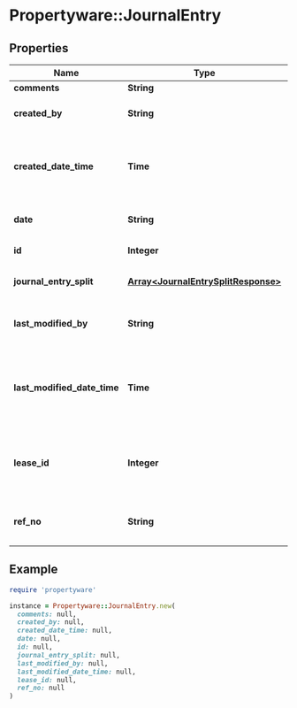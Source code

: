 # Propertyware::JournalEntry

## Properties

| Name | Type | Description | Notes |
| ---- | ---- | ----------- | ----- |
| **comments** | **String** | Comments. | [optional] |
| **created_by** | **String** | User who created the record. | [optional] |
| **created_date_time** | **Time** | Date and time the record was created. (Timezone: UTC) | [optional] |
| **date** | **String** | Journal entry post date. | [optional] |
| **id** | **Integer** | Unique identifier. | [optional] |
| **journal_entry_split** | [**Array&lt;JournalEntrySplitResponse&gt;**](JournalEntrySplitResponse.md) | List of journal entry splits. | [optional] |
| **last_modified_by** | **String** | User who last modified the record. | [optional] |
| **last_modified_date_time** | **Time** | Date and time the record was last modified. (Timezone: UTC) | [optional] |
| **lease_id** | **Integer** | Id of the lease associated with this journal entry. | [optional] |
| **ref_no** | **String** | Journal entry reference number. | [optional] |

## Example

```ruby
require 'propertyware'

instance = Propertyware::JournalEntry.new(
  comments: null,
  created_by: null,
  created_date_time: null,
  date: null,
  id: null,
  journal_entry_split: null,
  last_modified_by: null,
  last_modified_date_time: null,
  lease_id: null,
  ref_no: null
)
```

